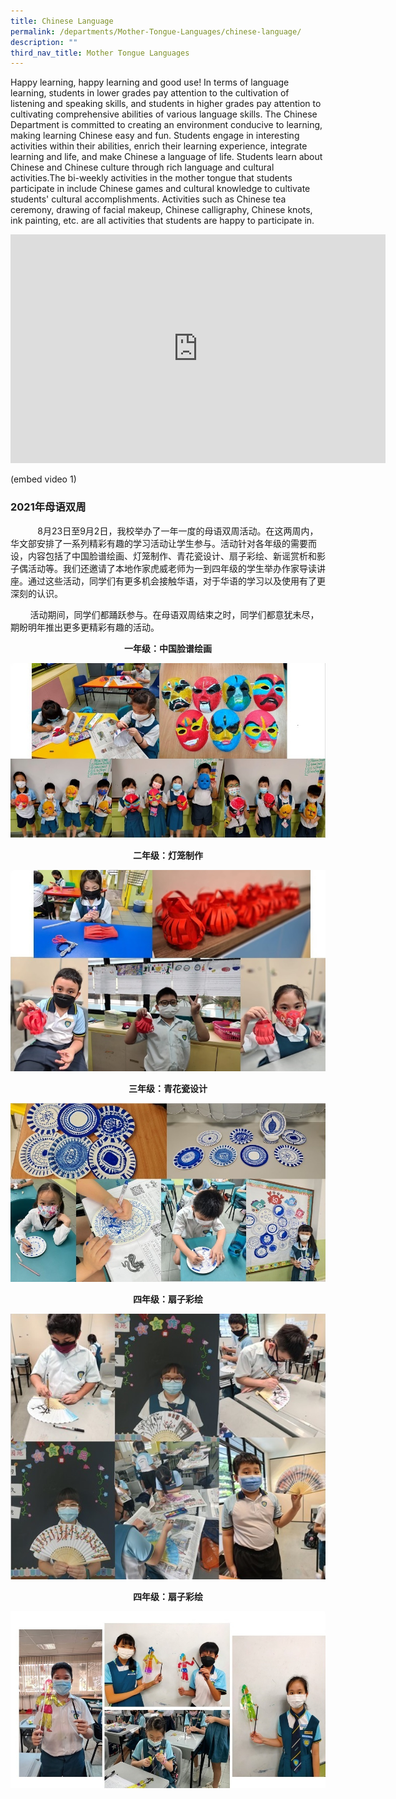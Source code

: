 ```yaml
---
title: Chinese Language
permalink: /departments/Mother-Tongue-Languages/chinese-language/
description: ""
third_nav_title: Mother Tongue Languages
---
```

Happy learning, happy learning and good use!&nbsp;In terms of language learning, students in lower grades pay attention to the cultivation of listening and speaking skills, and students in higher grades pay attention to cultivating comprehensive abilities of various language skills.&nbsp;The Chinese Department is committed to creating an environment conducive to learning, making learning Chinese easy and fun.&nbsp;Students engage in interesting activities within their abilities, enrich their learning experience, integrate learning and life, and make Chinese a language of life.&nbsp;Students learn about Chinese and Chinese culture through rich language and cultural activities.The bi-weekly activities in the mother tongue that students participate in include Chinese games and cultural knowledge to cultivate students' cultural accomplishments.&nbsp;Activities such as Chinese tea ceremony, drawing of facial makeup, Chinese calligraphy, Chinese knots, ink painting, etc. are all activities that students are happy to participate in.


<center><iframe allowfullscreen="true" height="366" width="600" frameborder="0" src="https://docs.google.com/presentation/d/e/2PACX-1vQz75ikX-AVvOm7XUmlsKfBn3jnJ6Hp26weC5tj5c-7ZRRqbQOtouIX-1w96BbXEqkLxz3rgdmfdeXV/embed?start=false&amp;loop=true&amp;delayms=3000"></iframe></center>

(embed video 1)

### 2021年母语双周


&nbsp; &nbsp; &nbsp; &nbsp; &nbsp; &nbsp;8月23日至9月2日，我校举办了一年一度的母语双周活动。在这两周内，华文部安排了一系列精彩有趣的学习活动让学生参与。活动针对各年级的需要而设，内容包括了中国脸谱绘画、灯笼制作、青花瓷设计、扇子彩绘、新谣赏析和影子偶活动等。我们还邀请了本地作家虎威老师为一到四年级的学生举办作家导读讲座。通过这些活动，同学们有更多机会接触华语，对于华语的学习以及使用有了更深刻的认识。

&nbsp;&nbsp;&nbsp;&nbsp;&nbsp;&nbsp;&nbsp;&nbsp;活动期间，同学们都踊跃参与。在母语双周结束之时，同学们都意犹未尽，期盼明年推出更多更精彩有趣的活动。

**<center>一年级：中国脸谱绘画</center>**

![](/images/chi15.jpeg)

**<center>二年级：灯笼制作</center>**

![](/images/chi16.jpeg)

**<center>三年级：青花瓷设计</center>**

![](/images/chi17.jpeg)

**<center>四年级：扇子彩绘</center>**

![](/images/chi18.jpeg)


**<center>四年级：扇子彩绘</center>**

![](/images/chi19.jpeg)

